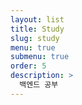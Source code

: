 ```yaml
---
layout: list
title: Study
slug: study
menu: true
submenu: true
order: 5
description: >
  백엔드 공부
---
```

